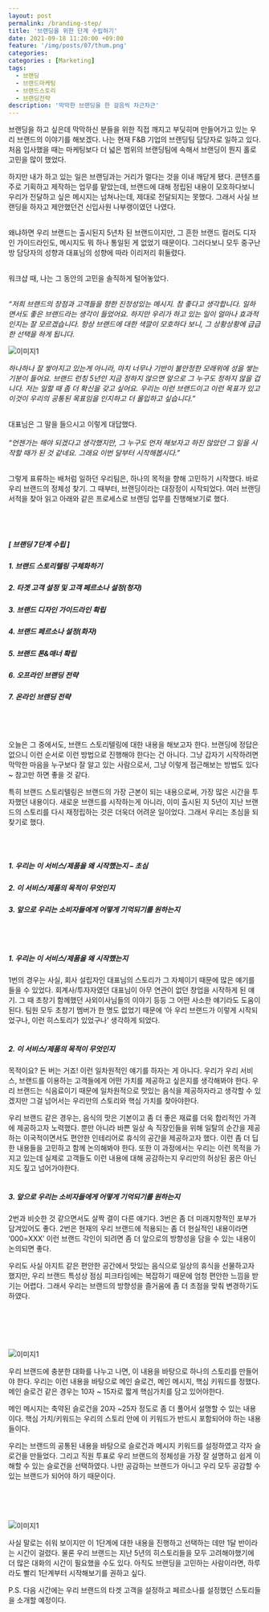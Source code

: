```yaml
---
layout: post
permalink: /branding-step/
title: '브랜딩을 위한 단계 수립하기'
date: 2021-09-18 11:20:00 +09:00
feature: '/img/posts/07/thum.png'
categories:
categories : [Marketing]
tags:
  - 브랜딩
  - 브랜드마케팅
  - 브랜드스토리
  - 브랜딩전략
description: '막막한 브랜딩을 한 걸음씩 차근차근'
---
```


브랜딩을 하고 싶은데 막막하신 분들을 위한 직접 깨지고 부딪히며 만들어가고 있는 우리 브랜드의 이야기를 해보겠다. 나는 현재 F&B 기업의 브랜딩팀 담당자로 일하고 있다. 처음 입사했을 때는 마케팅보다 더 넓은 범위의 브랜딩팀에 속해서 브랜딩이 뭔지 홀로 고민을 많이 했었다.

하지만 내가 하고 있는 일은 브랜딩과는 거리가 멀다는 것을 이내 깨닫게 됐다. 콘텐츠를 주로 기획하고 제작하는 업무를 맡았는데, 브랜드에 대해 정립된 내용이 모호하다보니 우리가 전달하고 싶은 메시지는 넘쳐나는데, 제대로 전달되지는 못했다. 그래서 사실 브랜딩을 하자고 제안했던건 신입사원 나부랭이였던 나였다.
<br>
<br>


왜냐하면 우리 브랜드는 출시된지 5년차 된 브랜드이지만, 그 흔한 브랜드 컬러도 디자인 가이드라인도, 메시지도 뭐 하나 통일된 게 없었기 때문이다. 그러다보니 모두 중구난방 담당자의 성향과 대표님의 성향에 따라 이리저리 휘둘렸다.
<br>
<br>

워크샵 때, 나는 그 동안의 고민을 솔직하게 털어놓았다.
<br>
<br>

*“저희 브랜드의 장점과 고객들을 향한 진정성있는 메시지. 참 좋다고 생각합니다. 일하면서도 좋은 브랜드라는 생각이 들었어요. 하지만 우리가 하고 있는 일이 얼마나 효과적인지는 잘 모르겠습니다. 항상 브랜드에 대한 색깔이 모호하다 보니, 그 상황상황에 급급한 선택을 하게 됩니다.*

![이미지1](/img/posts/07/1.jpg)

 *하나하나 잘 쌓아지고 있는게 아니라, 마치 너무나 기반이 불안정한 모래위에 성을 쌓는 기분이 들어요. 브랜드 런칭 5년인 지금 정하지 않으면 앞으로 그 누구도 정하지 않을 겁니다. 저는 일할 때 좀 더 확신을 갖고 싶어요. 우리는 이런 브랜드이고 이런 목표가 있고 이것이 우리의 공통된 목표임을 인지하고 더 몰입하고 싶습니다.”*
<br>
<br>

대표님은 그 말을 들으시고 이렇게 대답했다.
<br>
<br>
*“언젠가는 해야 되겠다고 생각했지만, 그 누구도 먼저 해보자고 하진 않았던 그 일을 시작할 때가 된 것 같네요. 그래요 이번 달부터 시작해봅시다.”*

<br>
그렇게 표류하는 배처럼 일하던 우리팀은, 하나의 목적을 향해 고민하기 시작했다. 바로 우리 브랜드의 정체성 찾기. 그 때부터, 브랜딩이라는 대장정이 시작되었다. 여러 브랜딩 서적을 찾아 읽고 아래와 같은 프로세스로 브랜딩 업무를 진행해보기로 했다.
<br>
<br>
<br>
<br>

##### [ 브랜딩 7단계 수립 ]
##### 1.	브랜드 스토리텔링 구체화하기
##### 2.	타겟 고객 설정 및 고객 페르소나 설정(청자)
##### 3.	브랜드 디자인 가이드라인 확립
##### 4.	브랜드 페르소나 설정(화자)
##### 5.	브랜드 톤&매너 확립
##### 6.	오프라인 브랜딩 전략
##### 7.	온라인 브랜딩 전략

<br>
<br>
<br>
오늘은 그 중에서도, 브랜드 스토리텔링에 대한 내용을 해보고자 한다. 브랜딩에 정답은 없으니 이런 순서로 이런 방법으로 진행해야 한다는 건 아니다. 그냥 갑자기 시작하려면 막막한 마음을 누구보다 잘 알고 있는 사람으로서, 그냥 이렇게 접근해보는 방법도 있다~ 참고만 하면 좋을 것 같다.

특히 브랜드 스토리텔링은 브랜드의 가장 근본이 되는 내용으로써, 가장 많은 시간을 투자했던 내용이다. 새로운 브랜드를 시작하는게 아니라, 이미 출시된 지 5년이 지난 브랜드의 스토리를 다시 재정립하는 것은 더욱더 어려운 일이었다. 그래서 우리는 초심을 되찾기로 했다.

<br>
<br>

##### 1.	우리는 이 서비스/제품을 왜 시작했는지 – 초심
##### 2.	이 서비스/제품의 목적이 무엇인지
##### 3.	앞으로 우리는 소비자들에게 어떻게 기억되기를 원하는지

<br><br>


##### 1.	우리는 이 서비스/제품을 왜 시작했는지
1번의 경우는 사실, 회사 설립자인 대표님의 스토리가 그 자체이기 때문에 많은 얘기를 들을 수 있었다. 회계사/투자자였던 대표님이 아무 연관이 없던 창업을 시작하게 된 얘기. 그 때 초창기 함께했던 사외이사님들의 이야기 등등 그 어떤 사소한 얘기라도 도움이 된다. 팀원 모두 초창기 멤버가 한 명도 없었기 때문에 ‘아 우리 브랜드가 이렇게 시작되었구나, 이런 히스토리가 있었구나’ 생각하게 되었다.
<br>
<br>
##### 2.	이 서비스/제품의 목적이 무엇인지
목적이요? 돈 버는 거죠! 이런 일차원적인 얘기를 하자는 게 아니다. 우리가 우리 서비스, 브랜드를 이용하는 고객들에게 어떤 가치를 제공하고 싶은지를 생각해봐야 한다. 우리 브랜드는 식음료이기 때문에 일차원적으로 맛있는 음식을 제공하자라고 생각할 수 있겠지만 그걸 넘어서는 우리만의 스토리와 핵심 가치를 찾아야한다.

우리 브랜드 같은 경우는, 음식의 맛은 기본이고 좀 더 좋은 재료를 더욱 합리적인 가격에 제공하고자 노력했다. 뿐만 아니라 바쁜 일상 속 직장인들을 위해 일탈의 순간을 제공하는 이국적이면서도 편안한 인테리어로 휴식의 공간을 제공하고자 했다. 이런 좀 더 딥한 내용들을 고민하고 함께 논의해봐야 한다. 또한 이 과정에서는 우리는 이런 목적을 가지고 있는데 실제로 고객들도 이런 내용에 대해 공감하는지 우리만의 허상된 꿈은 아닌지도 짚고 넘어가야한다.
<br>
<br>
##### 3.	앞으로 우리는 소비자들에게 어떻게 기억되기를 원하는지
2번과 비슷한 것 같으면서도 살짝 결이 다른 얘기다. 3번은 좀 더 미래지향적인 포부가 담겨있어도 좋다. 2번은 현재의 우리 브랜드에 적용되는 좀 더 현실적인 내용이라면 ‘000=XXX’ 이런 브랜드 각인이 되려면 좀 더 앞으로의 방향성을 담을 수 있는 내용이 논의되면 좋다.

우리도 사실 아지트 같은 편안한 공간에서 맛있는 음식으로 일상의 휴식을 선물하고자 했지만, 우리 브랜드 특성상 점심 피크타임에는 복잡하기 때문에 엄청 편안한 느낌을 받기는 어렵다. 그래서 우리는 브랜드의 방향성을 즐거움에 좀 더 초점을 맞춰 변경하기도 하였다.

<br>
<br>
<br>
<br>

![이미지1](/img/posts/07/2.jpg)

우리 브랜드에 충분한 대화를 나누고 나면, 이 내용을 바탕으로 하나의 스토리를 만들어야 한다. 우리는 이런 내용을 바탕으로 메인 슬로건, 메인 메시지, 핵심 키워드를 정했다. 메인 슬로건 같은 경우는 10자 ~ 15자로 짧게 핵심가치를 담고 있어야한다.

메인 메시지는 축약된 슬로건을 20자 ~25자 정도로 좀 더 풀어서 설명할 수 있는 내용이다. 핵심 가치/키워드는 우리의 스토리 안에 이 키워드가 반드시 포함되어야 하는 내용들이다.

우리는 브랜드의 공통된 내용을 바탕으로 슬로건과 메시지 키워드를 설정하였고 각자 슬로건을 만들었다. 그리고 직원 투표로 우리 브랜드의 정체성을 가장 잘 설명하고 쉽게 이해할 수 있는 슬로건을 선택하였다. 나만 공감하는 브랜드가 아니고 우리 모두 공감할 수 있는 브랜드가 되어야 하기 때문이다.

<br>
<br>
<br>

![이미지1](/img/posts/07/4.jpg)

사실 말로는 쉬워 보이지만 이 1단계에 대한 내용을 진행하고 선택하는 데만 1달 반이라는 시간이 걸렸다. 물론 우리 브랜드는 지난 5년의 히스토리들을 모두 고려해야했기에 더 많은 대화의 시간이 필요했을 수도 있다. 아직도 브랜딩을 고민하는 사람이라면, 하루라도 빨리 1단계부터 시작해보기를 권하고 싶다.
<br>

P.S. 다음 시간에는 우리 브랜드의 타겟 고객을 설정하고 페르소나를 설정했던 스토리들을 소개할 예정이다.
<br>
<br>
<br>
<br>
